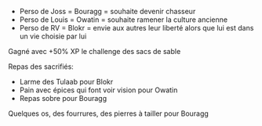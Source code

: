 - Perso de Joss = Bouragg = souhaite devenir chasseur
- Perso de Louis = Owatin = souhaite ramener la culture ancienne
- Perso de RV = Blokr = envie aux autres leur liberté alors que lui est dans un vie choisie par lui

Gagné avec +50% XP le challenge des sacs de sable

Repas des sacrifiés:
- Larme des Tulaab pour Blokr
- Pain avec épices qui font voir vision pour Owatin
- Repas sobre pour Bouragg

Quelques os, des fourrures, des pierres à tailler pour Bouragg